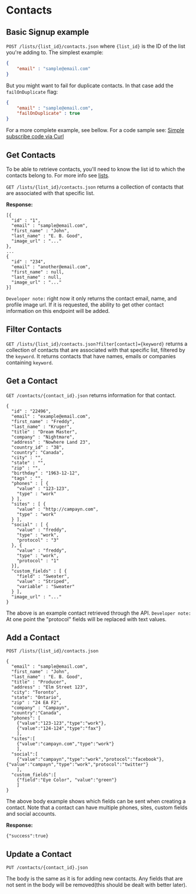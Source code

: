 Contacts
========

## Basic Signup example

`POST /lists/{list_id}/contacts.json` where `{list_id}` is the ID of the list you're adding to. The simplest example:

```json
{
	"email" : "sample@email.com"
}
```

But you might want to fail for duplicate contacts. In that case add the `failOnDuplicate` flag:

```json
{
	"email" : "sample@email.com",
	"failOnDuplicate" : true
}
```

For a more complete example, see bellow. For a code sample see: [Simple subscribe code via Curl](/samples/curl_subscribe.php)

## Get Contacts ##

To be able to retrieve contacts, you'll need to know the list id to which the contacts belong to. For more info see [lists](https://github.com/nebojsac/Campayn-API/blob/master/endpoints/lists.md).

`GET /lists/{list_id}/contacts.json` returns a collection of contacts that are associated with that specific list.

**Response:**

	[{
	  "id" : "1",
	  "email" : "sample@email.com",
	  "first_name" : "John",
	  "last_name" : "E. B. Good",
	  "image_url" : "..."
	}, 
	...
	{
	  "id" : "234",
	  "email" : "another@email.com",
	  "first_name" : null,
	  "last_name" : null,
	  "image_url" : "..."
	}]

`Developer note:` right now it only returns the contact email, name, and profile image url. If it is requested, the ability to get other contact information on this endpoint will be added.

## Filter Contacts ##

`GET /lists/{list_id}/contacts.json?filter[contact]={keyword}` returns a collection of contacts that are associated with that specific list, filtered by the `keyword`. It returns contacts that have names, emails or companies containing `keyword`.

## Get a Contact ##

`GET /contacts/{contact_id}.json` returns information for that contact.

	{
	  "id" : "22496",
	  "email" : "example@email.com",
	  "first_name" : "Freddy",
	  "last_name" : "Kruger",
	  "title" : "Dream Master",
	  "company" : "Nightmare",
	  "address" : "Nowhere Land 23",
	  "country_id" : "38",
	  "country": "Canada",
	  "city" : "",
	  "state" : "",
	  "zip" : "",
	  "birthday" : "1963-12-12",
	  "tags" : "",
	  "phones" : [ {
	    "value" : "123-123",
	    "type" : "work"
	  } ],
	  "sites" : [ {
	    "value" : "http://campayn.com",
	    "type" : "work"
	  } ],
	  "social" : [ {
	    "value" : "freddy",
	    "type" : "work",
	    "protocol" : "3"
	  }, {
	    "value" : "freddy",
	    "type" : "work",
	    "protocol" : "1"
	  }],
	  "custom_fields" : [ {
	    "field" : "Sweater",
	    "value" : "Striped",
	    "variable" : "Sweater"
	  } ],
	  "image_url" : "..."
	}

The above is an example contact retrieved through the API. 
`Developer note:` At one point the "protocol" fields will be replaced with text values.

## Add a Contact ##

`POST /lists/{list_id}/contacts.json` 

	{
	  "email" : "sample@email.com",
	  "first_name" : "John",
	  "last_name" : "E. B. Good",
	  "title" : "Producer",
	  "address" : "Elm Street 123",
	  "city": "Toronto",
      "state": "Ontario",
      "zip" : "24 EA F2",
	  "company" : "Campayn",
	  "country":"Canada",
	  "phones": [
		{"value":"123-123","type":"work"},
		{"value":"124-124","type":"fax"}
		],
	  "sites":[
		{"value":"campayn.com","type":"work"}
		],
	  "social":[
		{"value":"campayn","type":"work","protocol":"facebook"},
	{"value":"campayn","type":"work","protocol":"twitter"}
		],
	  "custom_fields":[
		{"field":"Eye Color", "value":"green"}
		]
	}

The above body example shows which fields can be sent when creating a contact. Note that a contact can have multiple phones, sites, custom fields and social accounts.

**Response:**

	{"success":true}

## Update a Contact ##

`PUT /contacts/{contact_id}.json` 

The body is the same as it is for adding new contacts. Any fields that are not sent in the body will be removed(this should be dealt with better later).

